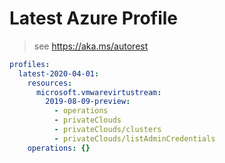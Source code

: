 # Latest Azure Profile

> see https://aka.ms/autorest

``` yaml 
profiles:
  latest-2020-04-01:
    resources:
      microsoft.vmwarevirtustream:
        2019-08-09-preview:
          - operations
          - privateClouds
          - privateClouds/clusters
          - privateClouds/listAdminCredentials
    operations: {}
```
